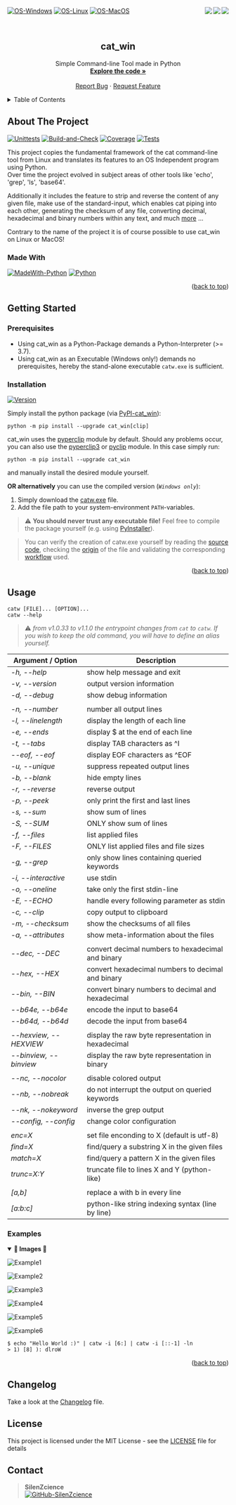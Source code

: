 <div id="top"></div>

<p>
   <a href="https://pypi.org/project/cat-win/" alt="Downloads">
      <img src="https://static.pepy.tech/personalized-badge/cat-win?period=total&units=international_system&left_color=grey&right_color=orange&left_text=Downloads" align="right">
   </a>
   <a href="https://pepy.tech/project/cat-win/" alt="Visitors">
      <img src="https://visitor-badge.laobi.icu/badge?page_id=SilenZcience.cat_win" align="right">
   </a>
   <a href="https://github.com/SilenZcience/cat_win/tree/main/cat_win" alt="CodeSize">
      <img src="https://img.shields.io/github/languages/code-size/SilenZcience/cat_win?color=purple" align="right">
   </a>
</p>

[![OS-Windows]][OS-Windows]
[![OS-Linux]][OS-Linux]
[![OS-MacOS]][OS-MacOS]

<br/>
<div align="center">
<h2 align="center">cat_win</h2>
   <p align="center">
      Simple Command-line Tool made in Python
      <br/>
      <a href="https://github.com/SilenZcience/cat_win/blob/main/cat_win/cat.py">
         <strong>Explore the code »</strong>
      </a>
      <br/>
      <br/>
      <a href="https://github.com/SilenZcience/cat_win/issues">Report Bug</a>
      ·
      <a href="https://github.com/SilenZcience/cat_win/issues">Request Feature</a>
   </p>
</div>


<details>
   <summary>Table of Contents</summary>
   <ol>
      <li>
         <a href="#about-the-project">About The Project</a>
         <ul>
            <li><a href="#made-with">Made With</a></li>
         </ul>
      </li>
      <li>
         <a href="#getting-started">Getting Started</a>
         <ul>
            <li><a href="#prerequisites">Prerequisites</a></li>
            <li><a href="#installation">Installation</a></li>
         </ul>
      </li>
      <li><a href="#usage">Usage</a>
         <ul>
         <li><a href="#examples">Examples</a></li>
         </ul>
      </li>
	  <li><a href="#changelog">Changelog</a></li>
      <li><a href="#license">License</a></li>
      <li><a href="#contact">Contact</a></li>
   </ol>
</details>

## About The Project

[![Unittests]](https://github.com/SilenZcience/cat_win/actions/workflows/unit_test.yml)
[![Build-and-Check]](https://github.com/SilenZcience/cat_win/actions/workflows/package_test.yml)
[![Coverage]]()
[![Tests]]()
<!-- [![Compile-and-Push]](https://github.com/SilenZcience/cat_win/actions/workflows/build_executable.yml/badge.svg) -->

This project copies the fundamental framework of the cat command-line tool from Linux and translates its features to an OS Independent program using Python. </br> Over time the project evolved in subject areas of other tools like 'echo', 'grep', 'ls', 'base64'.

Additionally it includes the feature to strip and reverse the content of any given file, make use of the standard-input, which enables cat piping into each other, generating the checksum of any file, converting decimal, hexadecimal and binary numbers within any text, and much <a href="#usage">more</a> ...

Contrary to the name of the project it is of course possible to use cat_win on Linux or MacOS!

### Made With
[![MadeWith-Python]](https://www.python.org/)
[![Python][Python-Version]](https://www.python.org/)

<p align="right">(<a href="#top">back to top</a>)</p>

## Getting Started

### Prerequisites

- Using cat_win as a Python-Package demands a Python-Interpreter (>= 3.7).
- Using cat_win as an Executable (Windows only!) demands no prerequisites, hereby the stand-alone executable `catw.exe`  is sufficient.

### Installation
[![Version][CurrentVersion]](https://pypi.org/project/cat-win/)

Simply install the python package (via [PyPI-cat_win](https://pypi.org/project/cat-win/)):
```console
python -m pip install --upgrade cat_win[clip]
```
cat_win uses the [pyperclip](https://pypi.org/project/pyperclip/) module by default. Should any problems occur, you can also use
the [pyperclip3](https://pypi.org/project/pyperclip3/) or [pyclip](https://pypi.org/project/pyclip/) module.
In this case simply run:
```console
python -m pip install --upgrade cat_win
```
and manually install the desired module yourself.

**OR alternatively** you can use the compiled version (*`Windows only`*):

1. Simply download the [catw.exe](https://raw.githubusercontent.com/SilenZcience/cat_win/main/bin/catw.exe) file.
2. Add the file path to your system-environment `PATH`-variables.

> ⚠️ **You should never trust any executable file!** Feel free to compile the package yourself (e.g. using [PyInstaller](https://pyinstaller.org/en/stable/)).

> You can verify the creation of catw.exe yourself by reading the [source code](https://github.com/SilenZcience/cat_win/blob/main/cat_win/cat.py), checking the [origin](https://github.com/SilenZcience/cat_win/tree/main/bin) of the file and validating the corresponding [workflow](https://github.com/SilenZcience/cat_win/blob/main/.github/workflows/build_executable.yml) used.

<p align="right">(<a href="#top">back to top</a>)</p>

## Usage

```console
catw [FILE]... [OPTION]...
catw --help
```

> ⚠️ *from v1.0.33 to v1.1.0 the entrypoint changes from `cat` to `catw`. If you wish to keep the old command, you will have to define an alias yourself.*

| Argument / Option      | Description                                       |
|------------------------|---------------------------------------------------|
| *-h, --help*           | show help message and exit                        |
| *-v, --version*        | output version information                        |
| *-d, --debug*          | show debug information                            |
|                        |                                                   |
| *-n, --number*         | number all output lines                           |
| *-l, --linelength*     | display the length of each line                   |
| *-e, --ends*           | display $ at the end of each line                 |
| *-t, --tabs*           | display TAB characters as ^I                      |
| *--eof, --eof*         | display EOF characters as ^EOF                    |
| *-u, --unique*         | suppress repeated output lines                    |
| *-b, --blank*          | hide empty lines                                  |
| *-r, --reverse*        | reverse output                                    |
| *-p, --peek*           | only print the first and last lines               |
| *-s, --sum*            | show sum of lines                                 |
| *-S, --SUM*            | ONLY show sum of lines                            |
| *-f, --files*          | list applied files                                |
| *-F, --FILES*          | ONLY list applied files and file sizes            |
| *-g, --grep*           | only show lines containing queried keywords       |
| *-i, --interactive*    | use stdin                                         |
| *-o, --oneline*        | take only the first stdin-line                    |
| *-E, --ECHO*           | handle every following parameter as stdin         |
| *-c, --clip*           | copy output to clipboard                          |
| *-m, --checksum*       | show the checksums of all files                   |
| *-a, --attributes*     | show meta-information about the files             |
|                        |                                                   |
| *--dec, --DEC*         | convert decimal numbers to hexadecimal and binary |
| *--hex, --HEX*         | convert hexadecimal numbers to decimal and binary |
| *--bin, --BIN*         | convert binary numbers to decimal and hexadecimal |
| *--b64e, --b64e*       | encode the input to base64                        |
| *--b64d, --b64d*       | decode the input from base64                      |
|                        |                                                   |
| *--hexview, --HEXVIEW* | display the raw byte representation in hexadecimal|
| *--binview, --binview* | display the raw byte representation in binary     |
|                        |                                                   |
| *--nc, --nocolor*      | disable colored output                            |
| *--nb, --nobreak*      | do not interrupt the output on queried keywords   |
| *--nk, --nokeyword*    | inverse the grep output                           |
| *--config, --config*   | change color configuration                        |
|                        |                                                   |
| *enc=X*                | set file enconding to X (default is utf-8)        |
| *find=X*               | find/query a substring X in the given files       |
| *match=X*              | find/query a pattern X in the given files         |
| *trunc=X:Y*            | truncate file to lines X and Y (python-like)      |
|                        |                                                   |
| *[a,b]*                | replace a with b in every line                    |
| *[a:​b:c]*              | python-like string indexing syntax (line by line) |

### Examples

<details open>
	<summary><b>📂 Images 📂</b></summary>

![Example1](https://raw.githubusercontent.com/SilenZcience/cat_win/main/img/example1.png "example1")

![Example2](https://raw.githubusercontent.com/SilenZcience/cat_win/main/img/example2.png "example2")

![Example3](https://raw.githubusercontent.com/SilenZcience/cat_win/main/img/example3.png "example3")

![Example4](https://raw.githubusercontent.com/SilenZcience/cat_win/main/img/example4.png "example4")

![Example5](https://raw.githubusercontent.com/SilenZcience/cat_win/main/img/example5.png "example5")

![Example6](https://raw.githubusercontent.com/SilenZcience/cat_win/main/img/example6.png "example6")

</details>

```console
$ echo "Hello World :)" | catw -i [6:] | catw -i [::-1] -ln
> 1) [8] ): dlroW
```

<p align="right">(<a href="#top">back to top</a>)</p>

## Changelog

Take a look at the [Changelog](https://github.com/SilenZcience/cat_win/blob/main/CHANGELOG.md) file.

## License

This project is licensed under the MIT License - see the [LICENSE](https://github.com/SilenZcience/cat_win/blob/main/LICENSE) file for details

## Contact

> **SilenZcience** <br/>
[![GitHub-SilenZcience][GitHub-SilenZcience]](https://github.com/SilenZcience)

[OS-Windows]: https://svgshare.com/i/ZhY.svg
[OS-Linux]: https://svgshare.com/i/Zhy.svg
[OS-MacOS]: https://svgshare.com/i/ZjP.svg

[Unittests]: https://github.com/SilenZcience/cat_win/actions/workflows/unit_test.yml/badge.svg
[Build-and-Check]: https://github.com/SilenZcience/cat_win/actions/workflows/package_test.yml/badge.svg
[Compile-and-Push]: https://github.com/SilenZcience/cat_win/actions/workflows/build_executable.yml/badge.svg

[Coverage]: https://raw.githubusercontent.com/SilenZcience/cat_win/main/img/badge-coverage.svg
[Tests]: https://raw.githubusercontent.com/SilenZcience/cat_win/main/img/badge-tests.svg

[MadeWith-Python]: https://img.shields.io/badge/Made%20with-Python-brightgreen
[Python-Version]: https://img.shields.io/badge/Python-3.7%20%7C%203.8%20%7C%203.9%20%7C%203.10%20%7C%203.11%20%7C%20pypy--3.8%20%7C%20pypy--3.9-blue

[CurrentVersion]: https://img.shields.io/pypi/v/cat_win.svg

[GitHub-SilenZcience]: https://img.shields.io/badge/GitHub-SilenZcience-orange
